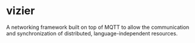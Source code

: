 # vizier
A networking framework built on top of MQTT to allow the communication and synchronization of distributed, language-independent resources.
